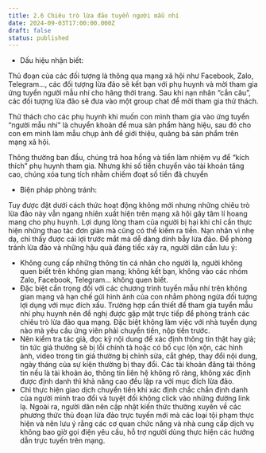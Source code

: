 ```yaml
---
title: 2.6 Chiêu trò lừa đảo tuyển người mẫu nhí
date: 2024-09-03T17:00:00.000Z
draft: false
status: published
---
```


* Dấu hiệu nhận biết:

Thủ đoạn của các đối tượng là thông qua mạng xã hội như Facebook, Zalo, Telegram…, các đối tượng lừa đảo sẽ kết bạn với phụ huynh và mời tham gia ứng tuyển người mẫu nhí cho hãng thời trang. Sau khi nạn nhân “cắn câu”, các đối tượng lừa đảo sẽ đưa vào một group chat để mời tham gia thử thách.

Thử thách cho các phụ huynh khi muốn con mình tham gia vào ứng tuyển “người mẫu nhí” là chuyển khoản để mua sản phẩm hàng hiệu, sau đó cho con em mình làm mẫu chụp ảnh để giới thiệu, quảng bá sản phẩm trên mạng xã hội. 

Thông thường ban đầu, chúng trả hoa hồng và tiền làm nhiệm vụ để “kích thích” phụ huynh tham gia. Nhưng khi số tiền chuyển vào tài khoản tăng cao, chúng xóa tung tích nhằm chiếm đoạt số tiền đã chuyển

* Biện pháp phòng tránh:

Tuy được đặt dưới cách thức hoạt động không mới nhưng những chiêu trò lừa đảo này vẫn ngang nhiên xuất hiện trên mạng xã hội gây tâm lí hoang mang cho phụ huynh. Lợi dụng lòng tham của người bị hại khi chỉ cần thực hiện những thao tác đơn giản mà cũng có thể kiếm ra tiền. Nạn nhân vì nhẹ dạ, chỉ thấy được cái lợi trước mắt mà dễ dàng dính bẫy lừa đảo. Để phòng tránh lừa đảo và những hậu quả đáng tiếc xảy ra, người dân cần lưu ý:

* Không cung cấp những thông tin cá nhân cho người lạ, người không quen biết trên không gian mạng; không kết bạn, không vào các nhóm Zalo, Facebook, Telegram… không quen biết.
* Đặc biệt cẩn trọng đối với các chương trình tuyển mẫu nhí trên không gian mạng và hạn chế gửi hình ảnh của con nhằm phòng ngừa đối tượng lợi dụng với mục đích xấu. Trường hợp cần thiết để tham gia tuyển mẫu nhí phụ huynh nên đề nghị được gặp mặt trực tiếp để phòng tránh các chiêu trò lừa đảo qua mạng. Đặc biệt không làm việc với nhà tuyển dụng nào mà yêu cầu ứng viên phải chuyển tiền, nộp tiền trước.
* Nên kiểm tra tác giả, đọc kỹ nội dung để xác định thông tin thật hay giả; tin tức giả thường sẽ bị lỗi chính tả hoặc có bố cục lộn xộn, các hình ảnh, video trong tin giả thường bị chỉnh sửa, cắt ghép, thay đổi nội dung, ngày tháng của sự kiện thường bị thay đổi. Các tài khoản đăng tải thông tin nếu là tài khoản ảo, thông tin liên hệ không rõ ràng, không xác định được định danh thì khả năng cao đều lập ra với mục đích lừa đảo.
* Chỉ thực hiện giao dịch chuyển tiền khi xác định chắc chắn định danh của người mình trao đổi và tuyệt đối không click vào những đường link lạ. Ngoài ra, người dân nên cập nhật kiến thức thường xuyên về các phương thức thủ đoạn lừa đảo trực tuyến mới mà các loại tội phạm thực hiện và nên lưu ý rằng các cơ quan chức năng và nhà cung cấp dịch vụ không bao giờ gọi điện yêu cầu, hỗ trợ người dùng thực hiện các hướng dẫn trực tuyến trên mạng.
